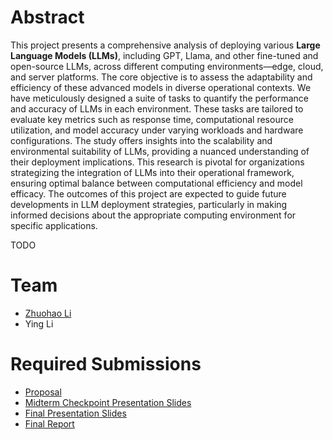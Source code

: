 # Abstract

This project presents a comprehensive analysis of deploying various **Large Language Models (LLMs)**, including GPT, Llama, and other fine-tuned and open-source LLMs, across different computing environments—edge, cloud, and server platforms. The core objective is to assess the adaptability and efficiency of these advanced models in diverse operational contexts. We have meticulously designed a suite of tasks to quantify the performance and accuracy of LLMs in each environment. These tasks are tailored to evaluate key metrics such as response time, computational resource utilization, and model accuracy under varying workloads and hardware configurations. The study offers insights into the scalability and environmental suitability of LLMs, providing a nuanced understanding of their deployment implications. This research is pivotal for organizations strategizing the integration of LLMs into their operational framework, ensuring optimal balance between computational efficiency and model efficacy. The outcomes of this project are expected to guide future developments in LLM deployment strategies, particularly in making informed decisions about the appropriate computing environment for specific applications.

TODO







# Team

* [Zhuohao Li](https://github.com/Zhuohao-Li)
* Ying Li

# Required Submissions

* [Proposal](proposal)
* [Midterm Checkpoint Presentation Slides](http://)
* [Final Presentation Slides](http://)
* [Final Report](report)
